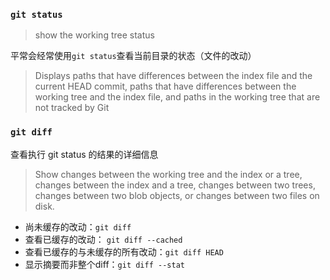 ### `git status`

> show the working tree status

平常会经常使用`git status`查看当前目录的状态（文件的改动）

> Displays paths that have differences between the index file and the current HEAD commit, paths that have differences between the working tree and the index file, and paths in the working tree that are not tracked by Git


### `git diff`

查看执行 git status 的结果的详细信息

> Show changes between the working tree and the index or a tree, changes between the index and a tree, changes between two trees, changes between two blob objects, or changes between two files on disk.

- 尚未缓存的改动：`git diff`
- 查看已缓存的改动： `git diff --cached`
- 查看已缓存的与未缓存的所有改动：`git diff HEAD`
- 显示摘要而非整个diff：`git diff --stat`

